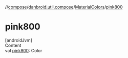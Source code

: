 //[compose](../../../index.md)/[danbroid.util.compose](../index.md)/[MaterialColors](index.md)/[pink800](pink800.md)



# pink800  
[androidJvm]  
Content  
val [pink800](pink800.md): Color  



